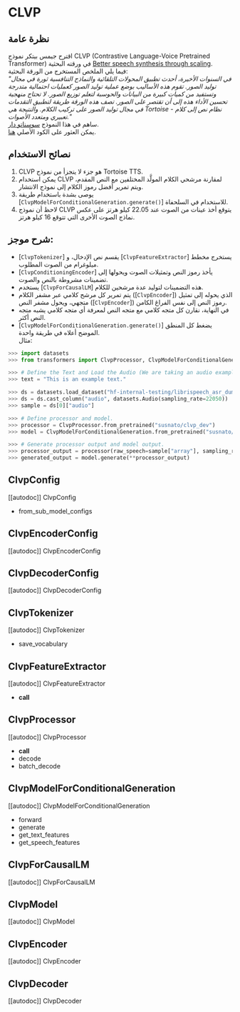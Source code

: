 # CLVP  

## نظرة عامة  
 اقترح جيمس بيتكر نموذج CLVP (Contrastive Language-Voice Pretrained Transformer) في ورقته البحثية [Better speech synthesis through scaling](https://arxiv.org/abs/2305.07243).  
 فيما يلي الملخص المستخرج من الورقة البحثية:  
 *"في السنوات الأخيرة، أحدث تطبيق المحولات التلقائية والنماذج التنافسية ثورة في مجال توليد الصور. تقوم هذه الأساليب بوضع عملية توليد الصور كعمليات احتمالية متدرجة وتستفيد من كميات كبيرة من البيانات والحوسبة لتعلم توزيع الصور. لا تحتاج منهجية تحسين الأداء هذه إلى أن تقتصر على الصور. تصف هذه الورقة طريقة لتطبيق التقدمات في مجال توليد الصور على تركيب الكلام. والنتيجة هي Tortoise - نظام نص إلى كلام تعبيري ومتعدد الأصوات."*  
 ساهم في هذا النموذج [سوسناتو دار](https://huggingface.co/susnato).  
 يمكن العثور على الكود الأصلي [هنا](https://github.com/neonbjb/tortoise-tts).  
 ## نصائح الاستخدام  
1. CLVP هو جزء لا يتجزأ من نموذج Tortoise TTS.  
2. يمكن استخدام CLVP لمقارنة مرشحي الكلام المولَّد المختلفين مع النص المقدم، ويتم تمرير أفضل رموز الكلام إلى نموذج الانتشار.  
3. يوصى بشدة باستخدام طريقة [`ClvpModelForConditionalGeneration.generate()`] للاستخدام في السلحفاة.  
4. لاحظ أن نموذج CLVP يتوقع أخذ عينات من الصوت عند 22.05 كيلو هرتز على عكس نماذج الصوت الأخرى التي تتوقع 16 كيلو هرتز.  
 ## شرح موجز:  
 - [`ClvpTokenizer`] يقسم نص الإدخال، و [`ClvpFeatureExtractor`] يستخرج مخطط ميلوغرام من الصوت المطلوب.  
 - [`ClvpConditioningEncoder`] يأخذ رموز النص وتمثيلات الصوت ويحولها إلى تضمينات مشروطة بالنص والصوت.  
 - يستخدم [`ClvpForCausalLM`] هذه التضمينات لتوليد عدة مرشحين للكلام.  
 - يتم تمرير كل مرشح كلامي عبر مشفر الكلام ([`ClvpEncoder`]) الذي يحوله إلى تمثيل متجهي، ويحول مشفر النص ([`ClvpEncoder`]) رموز النص إلى نفس الفراغ الكامن.  
 - في النهاية، نقارن كل متجه كلامي مع متجه النص لمعرفة أي متجه كلامي يشبه متجه النص أكثر.  
 - [`ClvpModelForConditionalGeneration.generate()`] يضغط كل المنطق الموضح أعلاه في طريقة واحدة.  
 مثال:  
 ```python
>>> import datasets
>>> from transformers import ClvpProcessor, ClvpModelForConditionalGeneration

>>> # Define the Text and Load the Audio (We are taking an audio example from Hugging Face Hub using `datasets` library).
>>> text = "This is an example text."

>>> ds = datasets.load_dataset("hf-internal-testing/librispeech_asr_dummy", "clean", split="validation")
>>> ds = ds.cast_column("audio", datasets.Audio(sampling_rate=22050))
>>> sample = ds[0]["audio"]

>>> # Define processor and model.
>>> processor = ClvpProcessor.from_pretrained("susnato/clvp_dev")
>>> model = ClvpModelForConditionalGeneration.from_pretrained("susnato/clvp_dev")

>>> # Generate processor output and model output.
>>> processor_output = processor(raw_speech=sample["array"], sampling_rate=sample["sampling_rate"], text=text, return_tensors="pt")
>>> generated_output = model.generate(**processor_output)
```
 ## ClvpConfig  
 [[autodoc]] ClvpConfig
 - from_sub_model_configs
 ## ClvpEncoderConfig  
 [[autodoc]] ClvpEncoderConfig
 ## ClvpDecoderConfig  
 [[autodoc]] ClvpDecoderConfig
 ## ClvpTokenizer  
 [[autodoc]] ClvpTokenizer
 - save_vocabulary
 ## ClvpFeatureExtractor  
 [[autodoc]] ClvpFeatureExtractor
 - __call__
 ## ClvpProcessor  
 [[autodoc]] ClvpProcessor
 - __call__
 - decode
 - batch_decode
 ## ClvpModelForConditionalGeneration  
 [[autodoc]] ClvpModelForConditionalGeneration
 - forward
 - generate
 - get_text_features
 - get_speech_features
 ## ClvpForCausalLM  
 [[autodoc]] ClvpForCausalLM
 ## ClvpModel  
 [[autodoc]] ClvpModel
 ## ClvpEncoder  
 [[autodoc]] ClvpEncoder
 ## ClvpDecoder  
 [[autodoc]] ClvpDecoder